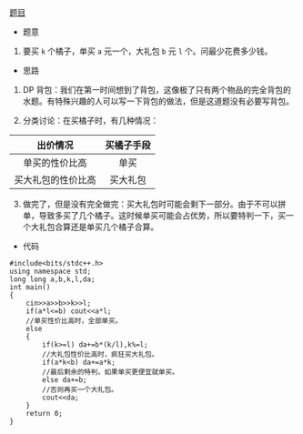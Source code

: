 [题目](https://www.luogu.com.cn/problem/AT_arc056_a)

- 题意

1. 要买 ` k ` 个橘子，单买 ` a ` 元一个，大礼包 ` b ` 元 ` l ` 个。问最少花费多少钱。

- 思路

1.  DP 背包：我们在第一时间想到了背包，这像极了只有两个物品的完全背包的水题。有特殊兴趣的人可以写一下背包的做法，但是这道题没有必要写背包。

2. 分类讨论：在买橘子时，有几种情况：

| 出价情况 | 买橘子手段 |
| :----------: | :----------: |
| 单买的性价比高 | 单买 |
| 买大礼包的性价比高 | 买大礼包 |

3. 做完了，但是没有完全做完：买大礼包时可能会剩下一部分。由于不可以拼单，导致多买了几个橘子。这时候单买可能会占优势，所以要特判一下，买一个大礼包合算还是单买几个橘子合算。

- 代码

```
#include<bits/stdc++.h>
using namespace std;
long long a,b,k,l,da;
int main()
{
	cin>>a>>b>>k>>l;
	if(a*l<=b) cout<<a*l;
	//单买性价比高时，全部单买。
	else
	{
		if(k>=l) da+=b*(k/l),k%=l;
		//大礼包性价比高时，疯狂买大礼包。
		if(a*k<b) da+=a*k;
		//最后剩余的特判，如果单买更便宜就单买。
		else da+=b;
		//否则再买一个大礼包。
		cout<<da;
	}
	return 0;
}
```
